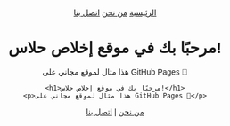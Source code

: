 <!DOCTYPE html>
<html lang="ar">
<head>
    <meta charset="UTF-8">
    <title>موقعي التجريبي</title>
    <link rel="stylesheet" href="Style.css">
</head>
<body style="text-align:center; font-family:Arial;">
<!-- قائمة التنقل -->
<nav>
    <a href="Page1.html">الرئيسية</a>
    <a href="HTMLPage2.html">من نحن</a>
    <a href="HTMLPage3.html">اتصل بنا</a>
</nav>
     <!-- محتوى الصفحة -->
  <h1 style="text-align:center;">مرحبًا بك في موقع إخلاص حلاس!</h1>
  <p style="text-align:center;">هذا مثال لموقع مجاني على GitHub Pages 🚀</p>

    <h1>مرحبًا بك في موقع إخلاص حلاس!</h1>
    <p>هذا مثال لموقع مجاني على GitHub Pages 🚀</p>
<a href="Page1.html">من نحن</a> |
<a href="HTMLPage3.html">اتصل بنا</a>
</body>
</html>
